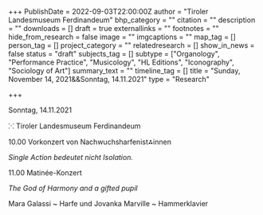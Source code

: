 +++
PublishDate = 2022-09-03T22:00:00Z
author = "Tiroler Landesmuseum Ferdinandeum"
bhp_category = ""
citation = ""
description = ""
downloads = []
draft = true
externallinks = ""
footnotes = ""
hide_from_research = false
image = ""
imgcaptions = ""
map_tag = []
person_tag = []
project_category = ""
relatedresearch = []
show_in_news = false
status = "draft"
subjects_tag = []
subtype = ["Organology", "Performance Practice", "Musicology", "HL Editions", "Iconography", "Sociology of Art"]
summary_text = ""
timeline_tag = []
title = "Sunday, November 14, 2021&&Sonntag, 14.11.2021"
type = "Research"

+++

Sonntag, 14.11.2021

⁙ Tiroler Landesmuseum Ferdinandeum

10\.00 Vorkonzert von Nachwuchsharfenist⁂innen

_Single Action bedeutet nicht Isolation._

11\.00 Matinée-Konzert

_The God of Harmony and a gifted pupil_

Mara Galassi \~ Harfe und Jovanka Marville \~ Hammerklavier